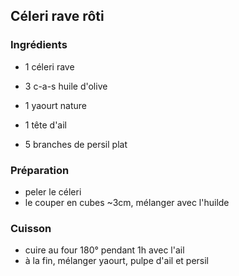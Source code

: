 ## Céleri rave rôti


### Ingrédients

- 1 céleri rave
- 3 c-a-s huile d'olive
- 1 yaourt nature

- 1 tête d'ail
- 5 branches de persil plat

### Préparation

- peler le céleri
- le couper en cubes ~3cm, mélanger avec l'huilde

### Cuisson

- cuire au four 180° pendant 1h avec l'ail
- à la fin, mélanger yaourt, pulpe d'ail et persil
